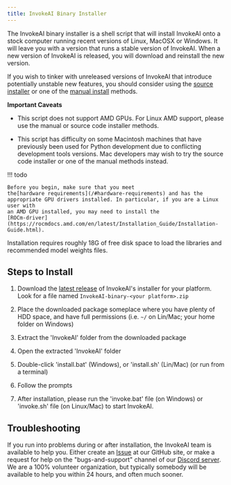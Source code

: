 ```yaml
---
title: InvokeAI Binary Installer
---
```


The InvokeAI binary installer is a shell script that will install InvokeAI onto a stock
computer running recent versions of Linux, MacOSX or Windows. It will leave you
with a version that runs a stable version of InvokeAI. When a new version of
InvokeAI is released, you will download and reinstall the new version.

If you wish to tinker with unreleased versions of InvokeAI that introduce
potentially unstable new features, you should consider using the
[source installer](INSTALL_SOURCE.md) or one of the
[manual install](INSTALL_MANUAL.md) methods.

**Important Caveats**
  - This script does not support AMD GPUs. For Linux AMD support,
    please use the manual or source code installer methods.

  - This script has difficulty on some Macintosh machines
    that have previously been used for Python development due to
    conflicting development tools versions. Mac developers may wish
    to try the source code installer or one of the manual methods instead.

!!! todo

    Before you begin, make sure that you meet
    the[hardware requirements](/#hardware-requirements) and has the
    appropriate GPU drivers installed. In particular, if you are a Linux user with
    an AMD GPU installed, you may need to install the
    [ROCm-driver](https://rocmdocs.amd.com/en/latest/Installation_Guide/Installation-Guide.html).

Installation requires roughly 18G of free disk space to load the libraries and
recommended model weights files.

## Steps to Install

1. Download the
   [latest release](https://github.com/invoke-ai/InvokeAI/releases/tag/2.2.0-rc4) of
   InvokeAI's installer for your platform. Look for a file named `InvokeAI-binary-<your platform>.zip`

2. Place the downloaded package someplace where you have plenty of HDD space,
   and have full permissions (i.e. `~/` on Lin/Mac; your home folder on Windows)

3. Extract the 'InvokeAI' folder from the downloaded package

4. Open the extracted 'InvokeAI' folder

5. Double-click 'install.bat' (Windows), or 'install.sh' (Lin/Mac) (or run from
   a terminal)

6. Follow the prompts

7. After installation, please run the 'invoke.bat' file (on Windows) or
   'invoke.sh' file (on Linux/Mac) to start InvokeAI.

## Troubleshooting

If you run into problems during or after installation, the InvokeAI team is
available to help you. Either create an
[Issue](https://github.com/invoke-ai/InvokeAI/issues) at our GitHub site, or
make a request for help on the "bugs-and-support" channel of our
[Discord server](https://discord.gg/ZmtBAhwWhy). We are a 100% volunteer
organization, but typically somebody will be available to help you within 24
hours, and often much sooner.
